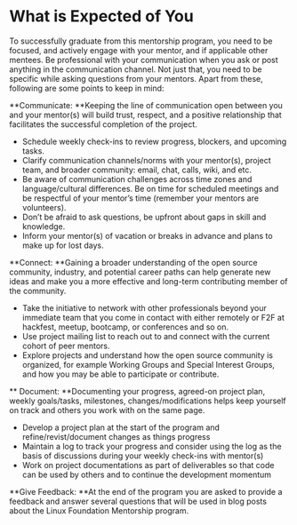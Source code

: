 # What is Expected of You

To successfully graduate from this mentorship program, you need to be focused, and actively engage with your mentor, and if applicable other mentees. Be professional with your communication when you ask or post anything in the communication channel. Not just that, you need to be specific while asking questions from your mentors. Apart from these, following are some points to keep in mind:

**Communicate: **Keeping the line of communication open between you and your mentor(s) will build trust, respect, and a positive relationship that facilitates the successful completion of the project.

* Schedule weekly check-ins to review progress, blockers, and upcoming tasks.
* Clarify communication channels/norms with your mentor(s), project team, and broader community: email, chat, calls, wiki, and etc.
* Be aware of communication challenges across time zones and language/cultural differences. Be on time for scheduled meetings and be respectful of your mentor’s time (remember your mentors are volunteers).
* Don’t be afraid to ask questions, be upfront about gaps in skill and knowledge.
* Inform your mentor(s) of vacation or breaks in advance and plans to make up for lost days.

**Connect: **Gaining a broader understanding of the open source community, industry, and potential career paths can help generate new ideas and make you a more effective and long-term contributing member of the community.

* Take the initiative to network with other professionals beyond your immediate team that you come in contact with either remotely or F2F at hackfest, meetup, bootcamp, or conferences and so on.
* Use project mailing list to reach out to and connect with the current cohort of peer mentors.
* Explore projects and understand how the open source community is organized, for example Working Groups and Special Interest Groups, and how you may be able to participate or contribute.

**‌ Document: **Documenting your progress, agreed-on project plan, weekly goals/tasks, milestones, changes/modifications helps keep yourself on track and others you work with on the same page.

* Develop a project plan at the start of the program and refine/revist/document changes as things progress
* Maintain a log to track your progress and consider using the log as the basis of discussions during your weekly check-ins with mentor(s)
* Work on project documentations as part of deliverables so that code can be used by others and to continue the development momentum

**Give Feedback: **At the end of the program you are asked to provide a feedback and answer  several questions that will be used in blog posts about the Linux Foundation Mentorship program.
